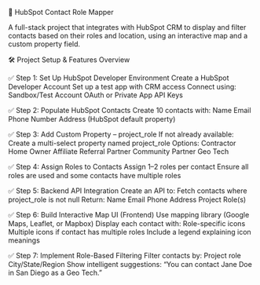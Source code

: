 📍 HubSpot Contact Role Mapper

A full-stack project that integrates with HubSpot CRM to display and filter contacts based on their roles and location, using an interactive map and a custom property field.

🛠️ Project Setup & Features Overview </br>

✅ Step 1: Set Up HubSpot Developer Environment
Create a HubSpot Developer Account
Set up a test app with CRM access
Connect using:
Sandbox/Test Account
OAuth or Private App API Keys

✅ Step 2: Populate HubSpot Contacts
Create 10 contacts with:
Name
Email
Phone Number
Address (HubSpot default property)

✅ Step 3: Add Custom Property – project_role
If not already available:
Create a multi-select property named project_role
Options:
Contractor
Home Owner
Affiliate
Referral Partner
Community Partner
Geo Tech

✅ Step 4: Assign Roles to Contacts
Assign 1–2 roles per contact
Ensure all roles are used and some contacts have multiple roles

✅ Step 5: Backend API Integration
Create an API to:
Fetch contacts where project_role is not null
Return:
Name
Email
Phone
Address
Project Role(s)

✅ Step 6: Build Interactive Map UI (Frontend)
Use mapping library (Google Maps, Leaflet, or Mapbox)
Display each contact with:
Role-specific icons
Multiple icons if contact has multiple roles
Include a legend explaining icon meanings

✅ Step 7: Implement Role-Based Filtering
Filter contacts by:
Project role
City/State/Region
Show intelligent suggestions:
“You can contact Jane Doe in San Diego as a Geo Tech.”


